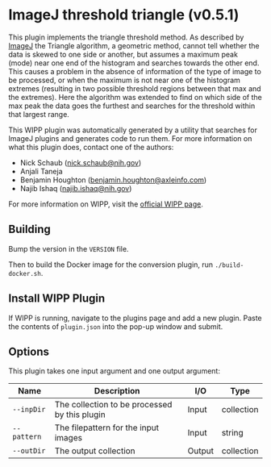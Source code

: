 # ImageJ threshold triangle (v0.5.1)

This plugin implements the triangle threshold method. As described by [ImageJ](https://imagej.net/plugins/auto-threshold#triangle)
the Triangle algorithm, a geometric method, cannot tell whether the data is
skewed to one side or another, but assumes a maximum peak (mode) near one end of
the histogram and searches towards the other end. This causes a problem in the
absence of information of the type of image to be processed, or when the maximum
is not near one of the histogram extremes (resulting in two possible threshold
regions between that max and the extremes). Here the algorithm was extended to
find on which side of the max peak the data goes the furthest and searches for
the threshold within that largest range.

This WIPP plugin was automatically generated by a utility that searches for ImageJ plugins and generates code to run them.
For more information on what this plugin does, contact one of the authors:

 - Nick Schaub (nick.schaub@nih.gov)
 - Anjali Taneja
 - Benjamin Houghton (benjamin.houghton@axleinfo.com)
 - Najib Ishaq (najib.ishaq@nih.gov)

For more information on WIPP, visit the [official WIPP page](https://isg.nist.gov/deepzoomweb/software/wipp).

## Building

Bump the version in the `VERSION` file.

Then to build the Docker image for the conversion plugin, run
`./build-docker.sh`.

## Install WIPP Plugin

If WIPP is running, navigate to the plugins page and add a new plugin.
Paste the contents of `plugin.json` into the pop-up window and submit.

## Options

This plugin takes one input argument and one output argument:

| Name        | Description                                   | I/O    | Type       |
| ----------- | --------------------------------------------- | ------ | ---------- |
| `--inpDir`  | The collection to be processed by this plugin | Input  | collection |
| `--pattern` | The filepattern for the input images          | Input  | string     |
| `--outDir`  | The output collection                         | Output | collection |
